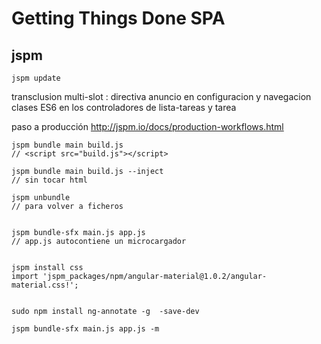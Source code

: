 # Getting Things Done SPA

## jspm
``` 
jspm update

```


transclusion multi-slot : directiva anuncio en configuracion y navegacion
clases ES6 en los controladores de lista-tareas y tarea


paso a producción
http://jspm.io/docs/production-workflows.html


``` 
jspm bundle main build.js
// <script src="build.js"></script>

jspm bundle main build.js --inject
// sin tocar html

jspm unbundle
// para volver a ficheros


jspm bundle-sfx main.js app.js
// app.js autocontiene un microcargador


jspm install css
import 'jspm_packages/npm/angular-material@1.0.2/angular-material.css!';


sudo npm install ng-annotate -g  -save-dev

jspm bundle-sfx main.js app.js -m

```